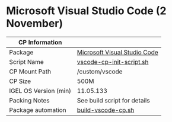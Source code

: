 # Microsoft Visual Studio Code (2 November)

|  CP Information |            |
|-----------------|------------|
| Package | [Microsoft Visual Studio Code](https://code.visualstudio.com/) |
| Script Name | [vscode-cp-init-script.sh](vscode-cp-init-script.sh) |
| CP Mount Path | /custom/vscode |
| CP Size | 500M |
| IGEL OS Version (min) | 11.05.133 |
| Packing Notes | See build script for details |
| Package automation | [build-vscode-cp.sh](build-vscode-cp.sh) |
